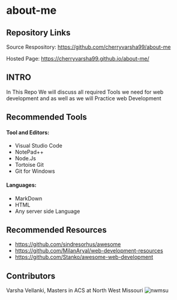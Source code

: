 # about-me

## Repository Links

Source Respository: https://github.com/cherryvarsha99/about-me

Hosted Page:        https://cherryvarsha99.github.io/about-me/

## INTRO

In This Repo We will discuss  all required Tools we need for web development  and as well as we will  Practice web Development 

## Recommended Tools

 #### Tool and Editors:
- Visual Studio Code
- NotePad++
- Node.Js
- Tortoise Git
- Git for Windows
#### Languages:

- MarkDown
- HTML
- Any server side Language



## Recommended Resources

- https://github.com/sindresorhus/awesome 
- https://github.com/MilanAryal/web-development-resources
- https://github.com/Stanko/awesome-web-development


## Contributors

Varsha Vellanki, Masters in ACS at North West Missouri
![nwmsu](https://user-images.githubusercontent.com/70028775/92042447-d9249f80-ed3f-11ea-9eac-47607217cecc.jpg)



